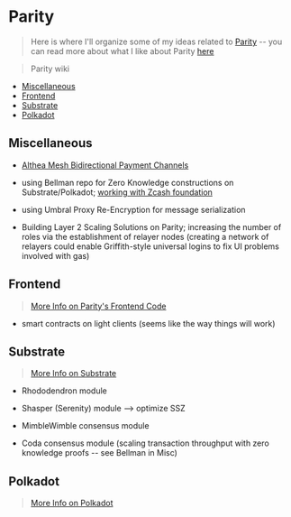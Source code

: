 # Parity
> Here is where I'll organize some of my ideas related to [Parity](https://parity.io) -- you can read more about what I like about Parity [here](./<3.md)

> Parity wiki

* [Miscellaneous](#Miscellaneous)
* [Frontend](#Frontend)
* [Substrate](#Substrate)
* [Polkadot](#Polkadot)

## Miscellaneous

* [Althea Mesh Bidirectional Payment Channels](https://github.com/althea-mesh/guac_rs)

* using Bellman repo for Zero Knowledge constructions on Substrate/Polkadot; [working with Zcash foundation](https://www.parity.io/parity-teams-up-with-zcash-foundation-for-parity-zcash-client/)

* using Umbral Proxy Re-Encryption for message serialization

* Building Layer 2 Scaling Solutions on Parity; increasing the number of roles via the establishment of relayer nodes (creating a network of relayers could enable Griffith-style universal logins to fix UI problems involved with gas)

## Frontend
> [More Info on Parity's Frontend Code](./frontend.md)

* smart contracts on light clients (seems like the way things will work)

## Substrate
> [More Info on Substrate](./substrate.md)

* Rhododendron module

* Shasper (Serenity) module --> optimize SSZ

* MimbleWimble consensus module
* Coda consensus module (scaling transaction throughput with zero knowledge proofs -- see Bellman in Misc)

## Polkadot
> [More Info on Polkadot](./polkadot.md)